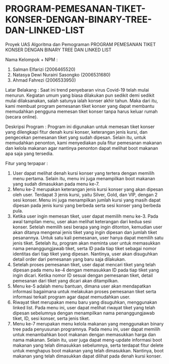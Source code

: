 # PROGRAM-PEMESANAN-TIKET-KONSER-DENGAN-BINARY-TREE-DAN-LINKED-LIST
Proyek UAS Algoritma dan Pemograman
PROGRAM PEMESANAN TIKET KONSER DENGAN BINARY TREE DAN LINKED LIST

Nama Kelompok + NPM :
1. Salman Elfarizi (2006465520)
2. Natasya Dewi Nuraini Sasongko (2006531680)
3. Ahmad Fahrezi (2006533950)

Latar Belakang :
Saat ini trend penyebaran virus Covid-19 telah mulai menurun. Kegiatan umum yang biasa dilakukan pun sedikit demi sedikit mulai dilaksanakan, salah satunya ialah konser akhir tahun. 
Maka dari itu, kami membuat program pemesanan tiket konser yang dapat membantu memudahkan pengguna memesan tiket konser tanpa harus keluar rumah (secara online).

Deskripsi Program :
Program ini digunakan untuk memesan tiket konser yang dilengkapi fitur denah kursi konser, keterangan jenis kursi, dan pengecekan pemesanan tiket yang sudah dipesan. Selain itu, untuk memudahkan penonton, kami menyediakan pula fitur pemesanan makanan dan kelola makanan agar nantinya penonton dapat melihat boot makanan apa saja yang tersedia.

Fitur yang terpapar :
1. User dapat melihat denah kursi konser yang tertera dengan memilih menu pertama. Selain itu, menu ini juga menampilkan boot makanan yang sudah dimasukkan pada menu ke-7. 
2. Menu ke-2 merupakan keterangan jenis kursi konser yang akan dipesan oleh user. Terdapat 3 jenis kursi, yaitu Silver, Gold, dan VIP, dengan 2 sesi konser. Menu ini juga menampilkan jumlah kursi yang masih dapat dipesan pada jenis kursi yang berbeda serta sesi konser yang berbeda pula.
3. Ketika user ingin memesan tiket, user dapat memilih menu ke-3. Pada awal tampilan menu, user akan melihat keterangan dari kedua sesi konser. Setelah memilih sesi berapa yang ingin ditonton, kemudian user akan ditanya mengenai jenis tiket yang ingin dipesan dan jumlah tiket pesanannya. Untuk satu kali pemesanan, user hanya dapat memilih satu jenis tiket. Setelah itu, program akan meminta user untuk memasukkan nama penanggungjawab tiket, serta ID pada tiap tiket sebagai nomor identitas dari tiap tiket yang dipesan. Nantinya, user akan disuguhkan detail order dari pemesanan yang baru saja dilakukan.
4. Setelah proses pemesanan tiket, user dapat mencari tiket yang telah dipesan pada menu ke-4 dengan memasukkan ID pada tiap tiket yang ingin dicari. Ketika nomor ID sesuai dengan pemesanan tiket, detail pemesanan dari tiket yang dicari akan ditampilkan.
5. Menu ke-5 adalah menu bantuan, dimana user akan mendapatkan informasi bagaimana untuk melakukan proses pemesanan tiket serta informasi terkait program agar dapat memudahkan user.
6. Riwayat tiket merupakan menu baru yang disuguhkan, menggunakan linked list. Pada menu ini, user dapat melihat riwayat tiket yang telah dipesan sebelumnya dengan menampilkan nama penanggungjawab tiket, ID, sesi konser, serta jenis tiket.
7. Menu ke-7 merupakan menu kelola makanan yang menggunakan binary tree pada penyusunan programnya. Pada menu ini, user dapat memilih untuk menambahkan boot makanan dengan memasukkan harga dan nama makanan. Selain itu, user juga dapat meng-update informasi boot makanan yang telah dimasukkan sebelumnya, serta terdapat fitur delete untuk menghapus boot makanan yang telah dimasukkan. Nantinya, boot makanan yang telah dimasukkan dapat dilihat pada denah kursi konser.
